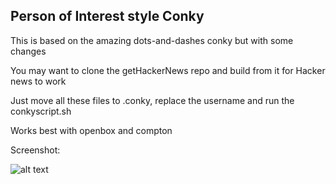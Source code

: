 ## Person of Interest style Conky

This is based on the amazing dots-and-dashes conky but with some changes

You may want to clone the getHackerNews repo and build from it for Hacker news to work

Just move all these files to .conky, replace the username and run the conkyscript.sh

Works best with openbox and compton


Screenshot:

![alt text](https://github.com/sudsred/POIConky/blob/master/poi.jpg)
